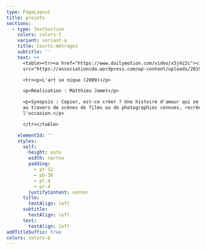 ```yaml
---
type: PageLayout
title: projets
sections:
  - type: TextSection
    colors: colors-f
    variant: variant-a
    title: Courts-métrages
    subtitle: ''
    text: >+
      <table><tr><a href="https://www.dailymotion.com/video/x5j4z2c"><img
      src="https://associationcda.wordpress.com/wp-content/uploads/2019/08/artsenique01-1817097966-e1722580693716.jpg?w=300"></a></tr>

      <tr><p>L'art se nique (2009)</p>

      <p>Réalisation : Matthieu Jamet</p>

      <p>Synopsis : Copier, est-ce créer ? Une histoire d'amour qui se raconte
      au travers de scènes de films ou de photographies connues, recréées pour
      l'occasion.</p>

      </tr></table>

    elementId: ''
    styles:
      self:
        height: auto
        width: narrow
        padding:
          - pt-12
          - pb-36
          - pl-4
          - pr-4
        justifyContent: center
      title:
        textAlign: left
      subtitle:
        textAlign: left
      text:
        textAlign: left
addTitleSuffix: true
colors: colors-b
---
```

